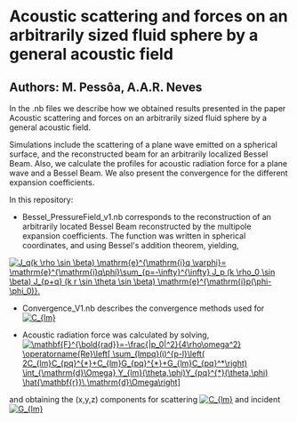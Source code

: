 # Acoustic scattering and forces on an arbitrarily sized fluid sphere by a general acoustic field
## Authors: M. Pessôa, A.A.R. Neves 

In the .nb files we describe how we obtained results presented in the paper Acoustic scattering and forces on an arbitrarily sized fluid sphere by a general acoustic field.

Simulations include the scattering of a plane wave emitted on a spherical surface, and the reconstructed beam for an arbitrarily localized Bessel Beam. Also, we calculate the profiles for acoustic radiation force for a plane wave and a Bessel Beam. We also present the convergence for the different expansion coefficients. 

In this repository: 
 - Bessel_PressureField_v1.nb corresponds to the reconstruction of an arbitrarily located Bessel Beam reconstructed by the multipole expansion coefficients. The function was written in spherical coordinates, and using Bessel's addition theorem, yielding, 
 
 <a href="https://www.codecogs.com/eqnedit.php?latex=J_q(k&space;\rho&space;\sin&space;\beta)&space;\mathrm{e}^{\mathrm{i}q&space;\varphi}=&space;\mathrm{e}^{\mathrm{i}q\phi}\sum_{p=-\infty}^{\infty}&space;J_p&space;(k&space;\rho_0&space;\sin&space;\beta)&space;J_{p&plus;q}&space;(k&space;r&space;\sin&space;\theta&space;\sin&space;\beta)&space;\mathrm{e}^{\mathrm{i}p(\phi-\phi_0)}." target="_blank"><img src="https://latex.codecogs.com/gif.latex?J_q(k&space;\rho&space;\sin&space;\beta)&space;\mathrm{e}^{\mathrm{i}q&space;\varphi}=&space;\mathrm{e}^{\mathrm{i}q\phi}\sum_{p=-\infty}^{\infty}&space;J_p&space;(k&space;\rho_0&space;\sin&space;\beta)&space;J_{p&plus;q}&space;(k&space;r&space;\sin&space;\theta&space;\sin&space;\beta)&space;\mathrm{e}^{\mathrm{i}p(\phi-\phi_0)}." title="J_q(k \rho \sin \beta) \mathrm{e}^{\mathrm{i}q \varphi}= \mathrm{e}^{\mathrm{i}q\phi}\sum_{p=-\infty}^{\infty} J_p (k \rho_0 \sin \beta) J_{p+q} (k r \sin \theta \sin \beta) \mathrm{e}^{\mathrm{i}p(\phi-\phi_0)}." /></a>
 
 - Convergence_V1.nb describes the convergence methods used for <a href="https://www.codecogs.com/eqnedit.php?latex=C_{lm}" target="_blank"><img src="https://latex.codecogs.com/gif.latex?C_{lm}" title="C_{lm}" /></a>
 
 - Acoustic radiation force was calculated by solving, 
  <a href="https://www.codecogs.com/eqnedit.php?latex=\mathbf{F}^{\bold{rad}}=-\frac{|p_0|^2}{4\rho\omega^2}&space;\operatorname{Re}\left[&space;\sum_{lmpq}(i)^{p-l}\left(&space;2C_{lm}C_{pq}^{*}&plus;C_{lm}G_{pq}^{*}&plus;G_{lm}C_{pq}^*\right)&space;\int_{\mathrm{d}\Omega}&space;Y_{lm}(\theta,\phi)Y_{pq}^{*}(\theta,\phi)&space;\hat{\mathbf{r}}\,\mathrm{d}\Omega\right]" target="_blank"><img src="https://latex.codecogs.com/gif.latex?\mathbf{F}^{\bold{rad}}=-\frac{|p_0|^2}{4\rho\omega^2}&space;\operatorname{Re}\left[&space;\sum_{lmpq}(i)^{p-l}\left(&space;2C_{lm}C_{pq}^{*}&plus;C_{lm}G_{pq}^{*}&plus;G_{lm}C_{pq}^*\right)&space;\int_{\mathrm{d}\Omega}&space;Y_{lm}(\theta,\phi)Y_{pq}^{*}(\theta,\phi)&space;\hat{\mathbf{r}}\,\mathrm{d}\Omega\right]" title="\mathbf{F}^{\bold{rad}}=-\frac{|p_0|^2}{4\rho\omega^2} \operatorname{Re}\left[ \sum_{lmpq}(i)^{p-l}\left( 2C_{lm}C_{pq}^{*}+C_{lm}G_{pq}^{*}+G_{lm}C_{pq}^*\right) \int_{\mathrm{d}\Omega} Y_{lm}(\theta,\phi)Y_{pq}^{*}(\theta,\phi) \hat{\mathbf{r}}\,\mathrm{d}\Omega\right]" /></a>
 
 and obtaining the (x,y,z) components for scattering <a href="https://www.codecogs.com/eqnedit.php?latex=C_{lm}" target="_blank"><img src="https://latex.codecogs.com/gif.latex?C_{lm}" title="C_{lm}" /></a> and incident <a href="https://www.codecogs.com/eqnedit.php?latex=G_{lm}" target="_blank"><img src="https://latex.codecogs.com/gif.latex?C_{lm}" title="G_{lm}" /></a>
